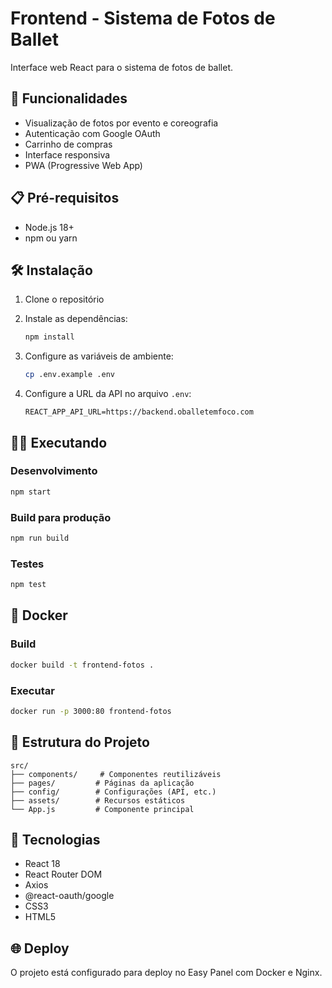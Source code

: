 # Frontend - Sistema de Fotos de Ballet

Interface web React para o sistema de fotos de ballet.

## 🚀 Funcionalidades

- Visualização de fotos por evento e coreografia
- Autenticação com Google OAuth
- Carrinho de compras
- Interface responsiva
- PWA (Progressive Web App)

## 📋 Pré-requisitos

- Node.js 18+
- npm ou yarn

## 🛠️ Instalação

1. Clone o repositório
2. Instale as dependências:
   ```bash
   npm install
   ```

3. Configure as variáveis de ambiente:
   ```bash
   cp .env.example .env
   ```

4. Configure a URL da API no arquivo `.env`:
   ```
   REACT_APP_API_URL=https://backend.oballetemfoco.com
   ```

## 🏃‍♂️ Executando

### Desenvolvimento
```bash
npm start
```

### Build para produção
```bash
npm run build
```

### Testes
```bash
npm test
```

## 🐳 Docker

### Build
```bash
docker build -t frontend-fotos .
```

### Executar
```bash
docker run -p 3000:80 frontend-fotos
```

## 📁 Estrutura do Projeto

```
src/
├── components/     # Componentes reutilizáveis
├── pages/         # Páginas da aplicação
├── config/        # Configurações (API, etc.)
├── assets/        # Recursos estáticos
└── App.js         # Componente principal
```

## 🔧 Tecnologias

- React 18
- React Router DOM
- Axios
- @react-oauth/google
- CSS3
- HTML5

## 🌐 Deploy

O projeto está configurado para deploy no Easy Panel com Docker e Nginx. 